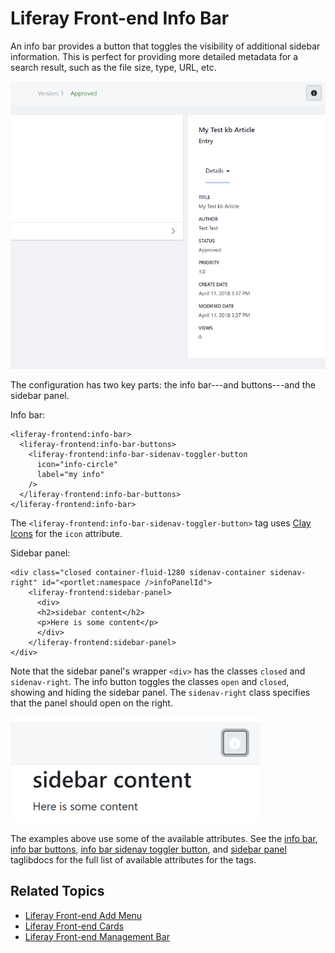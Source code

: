 # Liferay Front-end Info Bar

An info bar provides a button that toggles the visibility of additional sidebar information. This is perfect for providing more detailed metadata for a search result, such as the file size, type, URL, etc. 

![The info bar tags create a sidebar panel toggler that reveals additional info.](./liferay-frontend-info-bar-intro/images/01.png)

The configuration has two key parts: the info bar---and buttons---and the sidebar panel. 

Info bar:

```markup
<liferay-frontend:info-bar>
  <liferay-frontend:info-bar-buttons>
    <liferay-frontend:info-bar-sidenav-toggler-button
      icon="info-circle"
      label="my info"
    />
  </liferay-frontend:info-bar-buttons>
</liferay-frontend:info-bar>
```

The `<liferay-frontend:info-bar-sidenav-toggler-button>` tag uses [Clay Icons](../clay-tag-library/clay-icons.md) for the `icon` attribute. 

Sidebar panel:

```markup
<div class="closed container-fluid-1280 sidenav-container sidenav-right" id="<portlet:namespace />infoPanelId">
    <liferay-frontend:sidebar-panel>
      <div>
      <h2>sidebar content</h2>
      <p>Here is some content</p>
      </div>
    </liferay-frontend:sidebar-panel>
</div>
```

Note that the sidebar panel's wrapper `<div>` has the classes `closed` and `sidenav-right`. The info button toggles the classes `open` and `closed`, showing and hiding the sidebar panel. The `sidenav-right` class specifies that the panel should open on the right.

![The info bar tags create a sidebar panel toggler that reveals additional info.](./liferay-frontend-info-bar-intro/images/02.png)

The examples above use some of the available attributes. See the [info bar](https://docs.liferay.com/dxp/apps/foundation/latest/taglibdocs/liferay-frontend/info-bar.html), [info bar buttons](https://docs.liferay.com/dxp/apps/foundation/latest/taglibdocs/liferay-frontend/info-bar-buttons.html), [info bar sidenav toggler button](https://docs.liferay.com/dxp/apps/foundation/latest/taglibdocs/liferay-frontend/info-bar-sidenav-toggler-button.html), and [sidebar panel](https://docs.liferay.com/dxp/apps/foundation/latest/taglibdocs/liferay-frontend/sidebar-panel.html)  taglibdocs for the full list of available attributes for the tags. 

## Related Topics

* [Liferay Front-end Add Menu](./liferay-frontend-add-menu.md)
* [Liferay Front-end Cards](./liferay-frontend-cards.md)
* [Liferay Front-end Management Bar](./liferay-frontend-management-bar.md)